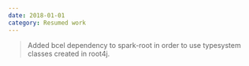 ```yaml
---
date: 2018-01-01
category: Resumed work
---
```


> Added bcel dependency to spark-root in order to use typesystem classes created in root4j.


